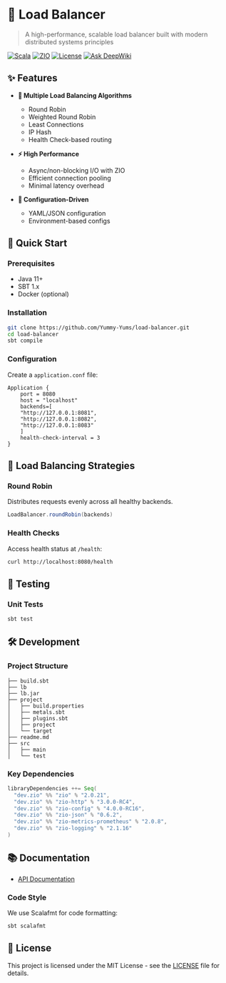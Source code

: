 # 🚀 Load Balancer

> A high-performance, scalable load balancer built with modern distributed systems principles

[![Scala](https://img.shields.io/badge/Scala-3.3.6-red.svg)](https://scala-lang.org/)
[![ZIO](https://img.shields.io/badge/ZIO-2.x-blue.svg)](https://zio.dev/)
[![License](https://img.shields.io/badge/License-MIT-green.svg)](LICENSE)
[![Ask DeepWiki](https://deepwiki.com/badge.svg)](https://deepwiki.com/Yummy-Yums/load-balancer)

## ✨ Features

- **🔄 Multiple Load Balancing Algorithms**
  - Round Robin
  - Weighted Round Robin
  - Least Connections
  - IP Hash
  - Health Check-based routing

- **⚡ High Performance**
  - Async/non-blocking I/O with ZIO
  - Efficient connection pooling
  - Minimal latency overhead

- **🔧 Configuration-Driven**
  - YAML/JSON configuration
  - Environment-based configs


## 🚀 Quick Start

### Prerequisites

- Java 11+
- SBT 1.x
- Docker (optional)

### Installation

```bash
git clone https://github.com/Yummy-Yums/load-balancer.git
cd load-balancer
sbt compile
```


### Configuration

Create a `application.conf` file:

```hocon
Application {
    port = 8080
    host = "localhost"
    backends=[
    "http://127.0.0.1:8081",
    "http://127.0.0.1:8082",
    "http://127.0.0.1:8083"
    ]
    health-check-interval = 3
}
```

## 🔧 Load Balancing Strategies

### Round Robin
Distributes requests evenly across all healthy backends.

```scala
LoadBalancer.roundRobin(backends)
```


### Health Checks
Access health status at `/health`:

```bash
curl http://localhost:8080/health
```

## 🧪 Testing

### Unit Tests
```bash
sbt test
```

## 🛠️ Development

### Project Structure

```
├── build.sbt
├── lb
├── lb.jar
├── project
│   ├── build.properties
│   ├── metals.sbt
│   ├── plugins.sbt
│   ├── project
│   └── target
├── readme.md
├── src
│   ├── main
│   └── test
```

### Key Dependencies

```scala
libraryDependencies ++= Seq(
  "dev.zio" %% "zio" % "2.0.21",
  "dev.zio" %% "zio-http" % "3.0.0-RC4",
  "dev.zio" %% "zio-config" % "4.0.0-RC16",
  "dev.zio" %% "zio-json" % "0.6.2",
  "dev.zio" %% "zio-metrics-prometheus" % "2.0.8",
  "dev.zio" %% "zio-logging" % "2.1.16"
)
```

## 📚 Documentation

- [API Documentation](https://deepwiki.com/Yummy-Yums/load-balancer)



### Code Style

We use Scalafmt for code formatting:

```bash
sbt scalafmt
```

## 📄 License

This project is licensed under the MIT License - see the [LICENSE](LICENSE) file for details.
